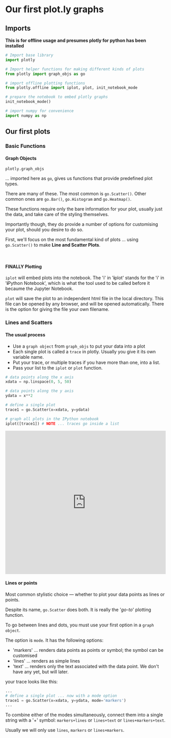 # Our first plot.ly graphs

## Imports

**This is for offline usage and presumes plotly for python has been installed**

```python
# Import base library
import plotly

# Import helper functions for making different kinds of plots
from plotly import graph_objs as go

# import offline plotting functions
from plotly.offline import iplot, plot, init_notebook_mode

# prepare the notebook to embed plotly graphs
init_notebook_mode()

# import numpy for convenience
import numpy as np
```

## Our first plots

### Basic Functions
#### Graph Objects
```
plotly.graph_objs
``` 
 ... imported here as ```go```, gives us functions that provide predefined plot types.

There are many of these.  The most common is ```go.Scatter()```.  Other common ones are ```go.Bar()```, ```go.Histogram``` and ```go.Heatmap()```.

These functions require only the bare information for your plot, usually just the data, and take care of the styling themselves.

Importantly though, they do provide a number of options for customising your plot, should you desire to do so.

First, we'll focus on the most fundamental kind of plots ... using ```go.Scatter()``` to make **Line and Scatter Plots**.

<br>

#### FINALLY Plotting

```iplot``` will embed plots into the notebook.  The 'i' in '**i**plot' stands for the 'i' in '**i**Python Notebook', which is what the tool used to be called before it becaume the Jupyter Notebook.

```plot``` will save the plot to an independent html file in the local directory.  This file can be opened by any browser, and will be opened automatically.  There is the option for giving the file your own filename.

### Lines and Scatters

#### The usual process
* Use a ```graph object``` from ```graph_objs``` to put your data into a plot
* Each single plot is called a ```trace``` in plotly.  Usually you give it its own variable name.
* Put your trace, or multiple traces if you have more than one, into a list.
* Pass your list to the ```iplot``` or ```plot``` function. 

```python
# data points along the x axis
xdata = np.linspace(0, 5, 50)

# data points along the y axis
ydata = x**2

# define a single plot
trace1 = go.Scatter(x=xdata, y=ydata)

# graph all plots in the IPython notebook
iplot([trace1]) # NOTE ... traces go inside a list
```
<!--sec data-title="Hello World" data-id="d1" data-show=true data-collapse=false ces-->
<iframe width="100%" height="450" frameborder="0" scrolling="no" src="https://plot.ly/~research.bazaar/33.embed"></iframe>

<!--endsec-->

#### Lines or points

Most common stylistic choice — whether to plot your data points as lines or points.

Despite its name, ```go.Scatter``` does both.  It is really the '*go-to*' plotting function.

To go between lines and dots, you must use your first option in a ```graph object```.

The option is ```mode```.  It has the following options:

* 'markers' ... renders data points as points or symbol; the symbol can be customised 
* 'lines' ... renders as simple lines
* 'text' ... renders only the text associated with the data point.  We don't have any yet, but will later.

your trace looks like this:
```python
...
# define a single plot ... now with a mode option
trace1 = go.Scatter(x=xdata, y=ydata, mode='markers')
...
```

To combine either of the modes simultaneously, connect them into a single string with a '+' symbol: ```markers+lines``` or ```lines+text``` or ```lines+markers+text```.

Usually we will only use ```lines```, ```markers``` or ```lines+markers```.






